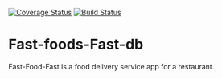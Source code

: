 [![Coverage Status](https://coveralls.io/repos/github/kizzanaome/Fast-foods-Fast-db/badge.svg?branch=ft-challenge3)](https://coveralls.io/github/kizzanaome/Fast-foods-Fast-db?branch=ft-challenge3)
[![Build Status](https://travis-ci.org/kizzanaome/Fast-foods-Fast-db.svg?branch=ft-challenge3)](https://travis-ci.org/kizzanaome/Fast-foods-Fast-db)

# Fast-foods-Fast-db
Fast-Food-Fast is a food delivery service app for a restaurant.
